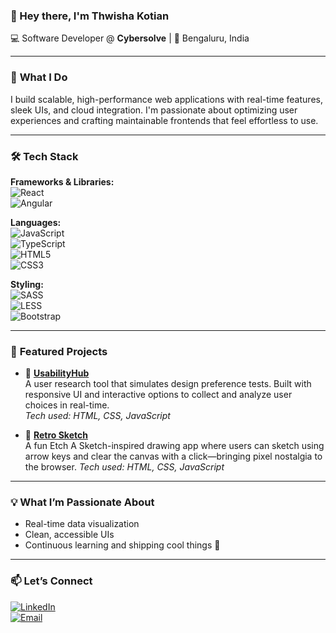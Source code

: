 ### 👋 Hey there, I'm **Thwisha Kotian**  
💻 Software Developer @ **Cybersolve** | 📍 Bengaluru, India  

---

### 🚀 **What I Do**  
I build scalable, high-performance web applications with real-time features, sleek UIs, and cloud integration. I'm passionate about optimizing user experiences and crafting maintainable frontends that feel effortless to use.

---

### 🛠️ **Tech Stack**  

**Frameworks & Libraries:**  
![React](https://img.shields.io/badge/React-61DAFB?style=flat&logo=react&logoColor=black)  
![Angular](https://img.shields.io/badge/Angular-DD0031?style=flat&logo=angular&logoColor=white)  

**Languages:**  
![JavaScript](https://img.shields.io/badge/JavaScript-F7DF1E?style=flat&logo=javascript&logoColor=black)  
![TypeScript](https://img.shields.io/badge/TypeScript-3178C6?style=flat&logo=typescript&logoColor=white)  
![HTML5](https://img.shields.io/badge/HTML5-E34F26?style=flat&logo=html5&logoColor=white)  
![CSS3](https://img.shields.io/badge/CSS3-1572B6?style=flat&logo=css3&logoColor=white)  

**Styling:**  
![SASS](https://img.shields.io/badge/SASS-CC6699?style=flat&logo=sass&logoColor=white)  
![LESS](https://img.shields.io/badge/LESS-1D365D?style=flat&logo=less&logoColor=white)  
![Bootstrap](https://img.shields.io/badge/Bootstrap-563D7C?style=flat&logo=bootstrap&logoColor=white)

---

### 🌟 **Featured Projects**

- 🔐 **[UsabilityHub](https://thwishakotian.github.io/usabilityhubb/)**  
   A user research tool that simulates design preference tests. Built with responsive UI and interactive options to collect and analyze user choices in real-time.  
  _Tech used: HTML, CSS, JavaScript_


 - 🔐 **[Retro Sketch](https://thwishakotian.github.io/Retro-Sketch/)**  
  A fun Etch A Sketch-inspired drawing app where users can sketch using arrow keys and clear the canvas with a click—bringing pixel nostalgia to the browser.
  _Tech used: HTML, CSS, JavaScript_

---

### 💡 **What I’m Passionate About**  
- Real-time data visualization  
- Clean, accessible UIs  
- Continuous learning and shipping cool things 🌈

---

### 📫 **Let’s Connect**

[![LinkedIn](https://img.shields.io/badge/LinkedIn-0A66C2?style=flat&logo=linkedin&logoColor=white)](https://www.linkedin.com/in/thwisha-kotian-85816b160/)  
[![Email](https://img.shields.io/badge/Gmail-D14836?style=flat&logo=gmail&logoColor=white)](mailto:thwishakotian00@gmail.com)
